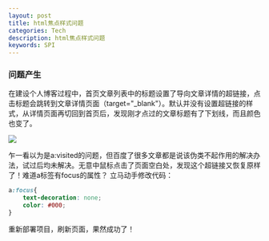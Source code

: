 ```yaml
---
layout: post
title: html焦点样式问题
categories: Tech
description: html焦点样式问题
keywords: SPI
---
```

### 问题产生
在建设个人博客过程中，首页文章列表中的标题设置了导向文章详情的超链接，点击标题会跳转到文章详情页面（target="_blank"）。默认并没有设置超链接的样式，从详情页面再切回到首页后，发现刚才点过的文章标题有了下划线，而且颜色也变了。

![]({{site.assets_base_url}}/images/blog/a-visited-before.png)

乍一看以为是a:visited的问题，但百度了很多文章都是说该伪类不起作用的解决办法，试过后均未解决。无意中鼠标点击了页面空白处，发现这个超链接又恢复原样了！难道a标签有focus的属性？
立马动手修改代码：
```css
a:focus{
    text-decoration: none;
    color: #000;
}
```
重新部署项目，刷新页面，果然成功了！